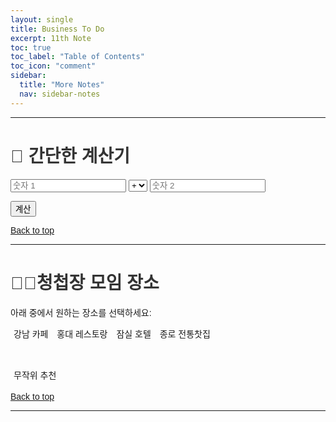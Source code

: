 ```yaml
---
layout: single
title: Business To Do
excerpt: 11th Note
toc: true
toc_label: "Table of Contents"
toc_icon: "comment"
sidebar:
  title: "More Notes"
  nav: sidebar-notes
---
```


---
# 🧮 간단한 계산기
<html lang="ko">
<head>
  <meta charset="UTF-8">
  <!--<title>간단한 계산기</title>-->
</head>
<body>
  <input type="number" id="num1" placeholder="숫자 1">
  <select id="operator">
    <option value="+">+</option>
    <option value="-">-</option>
    <option value="*">*</option>
    <option value="/">/</option>
  </select>
  <input type="number" id="num2" placeholder="숫자 2">

  <button onclick="calculate()">계산</button>

  <div id="result"></div>

  <script>
    function calculate() {
      const num1 = parseFloat(document.getElementById('num1').value);
      const num2 = parseFloat(document.getElementById('num2').value);
      const operator = document.getElementById('operator').value;
      let result = 0;

      switch(operator) {
        case '+': result = num1 + num2; break;
        case '-': result = num1 - num2; break;
        case '*': result = num1 * num2; break;
        case '/': result = num2 !== 0 ? num1 / num2 : "오류: 0으로 나눌 수 없습니다"; break;
      }

      document.getElementById('result').innerText = "결과: " + result;
    }
  </script>
</body>
</html>

<a href="#" class="btn btn--success">Back to top</a>
<br> 

---
# 🤵👰청첩장 모임 장소
<html lang="ko">
<head>
  <meta charset="UTF-8">
  <!--<title>청첩장 모임 장소 정하기</title>-->
  <style>
    body {
      font-family: sans-serif;
      # padding: 30px;
    }
    h1 {
      color: #333;
    }
    button1 {
      margin: 5px;
      # padding: 10px 20px;
      font-size: 14px;
    }
    #result1 {
      margin-top: 14px;
      font-weight: bold;
      color: #007bff;
    }
  </style>
</head>
<body>
  <!--<h1>청첩장 모임 장소 정하기</h1>-->
  <p>아래 중에서 원하는 장소를 선택하세요:</p>

  <button1 onclick="selectPlace('강남 카페')">강남 카페</button1>
  <button1 onclick="selectPlace('홍대 레스토랑')">홍대 레스토랑</button1>
  <button1 onclick="selectPlace('잠실 호텔')">잠실 호텔</button1>
  <button1 onclick="selectPlace('종로 전통찻집')">종로 전통찻집</button1>

  <br><br>
  <button1 onclick="randomPlace()">무작위 추천</button1>

  <h2 id="result1"></h2>

  <script>
    function selectPlace(place) {
      document.getElementById('result1').innerText = `선택된 장소: ${place}`;
    }

    function randomPlace() {
      const places = ['강남 카페', '홍대 레스토랑', '잠실 호텔', '종로 전통찻집'];
      const randomIndex = Math.floor(Math.random() * places.length);
      document.getElementById('result1').innerText = `추천 장소: ${places[randomIndex]}`;
    }
  </script>
</body>
</html>

<a href="#" class="btn btn--success">Back to top</a>
<br> 

---
